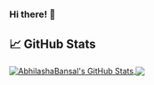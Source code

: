 ### Hi there! 👋

<!--
**AbhilashaBansal/AbhilashaBansal** is a ✨ _special_ ✨ repository because its `README.md` (this file) appears on your GitHub profile.

Here are some ideas to get you started:

- 🔭 I’m currently working on ...
- 🌱 I’m currently learning ...
- 👯 I’m looking to collaborate on ...
- 🤔 I’m looking for help with ...
- 💬 Ask me about ...
- 📫 How to reach me: ...
- 😄 Pronouns: ...
- ⚡ Fun fact: ...
-->

<h2><b>&#x1f4c8; GitHub Stats </b></h2> 

<a href="https://github.com/MartinHeinz/MartinHeinz">
  <img align="center" src="https://github-readme-stats.vercel.app/api?username=AbhilashaBansal&show_icons=true&line_height=27&count_private=true&title_color=ffffff&text_color=c9cacc&icon_color=2bbc8a&bg_color=1d1f21" alt="AbhilashaBansal's GitHub Stats" />
</a>
<a href="https://github.com/AbhilashaBansal/AbhilashaBansal">
  <img align="center" src="https://github-readme-stats.vercel.app/api/top-langs/?username=AbhilashaBansal&hide=java,html,tex&title_color=ffffff&text_color=c9cacc&icon_color=2bbc8a&bg_color=1d1f21&langs_count=3" />
</a>
